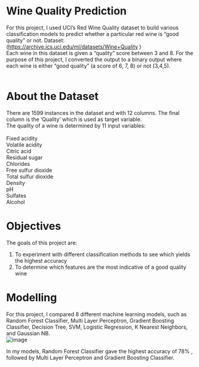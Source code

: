 # Wine Quality Prediction 

For this project, I used UCI’s Red Wine Quality dataset to build various classification models to predict whether a particular red wine is “good quality” or not. Dataset: (https://archive.ics.uci.edu/ml/datasets/Wine+Quality ) <br>
Each wine in this dataset is given a “quality” score between 3 and 8. For the purpose of this project, I converted the output to a binary output where each wine is either “good quality” (a score of 6, 7, 8) or not (3,4,5). <br>
<br>
# About the Dataset 
There are 1599 instances in the dataset and with 12 columns. The final column is the ‘Quality’ which is used as target variable. <br>
The quality of a wine is determined by 11 input variables:
<br><br>
Fixed acidity <Br>
Volatile acidity<Br>
Citric acid<Br>
Residual sugar<Br>
Chlorides<Br>
Free sulfur dioxide<Br>
Total sulfur dioxide<Br>
Density<Br>
pH<Br>
Sulfates<Br>
Alcohol
<Br>
  
# Objectives
The goals of this project are: <Br>
1. To experiment with different classification methods to see which yields the highest accuracy<br>
2. To determine which features are the most indicative of a good quality wine <br>

  
# Modelling
  
For this project, I compared 8 different machine learning models, such as Random Forest Classifier, Multi Layer Perceptron, Gradient Boosting Classifier, Decision Tree, SVM, Logistic Regression, K Nearest Neighbors, and Gaussian NB. 
<br>
![image](https://user-images.githubusercontent.com/90071614/181048123-fc5a4d7e-3a20-4580-9b72-aeab652ac2fa.png)

In my models, Random Forest Classifier gave the highest accuracy of 78% , followed by Multi Layer Perceptron and Gradient Boosting Classifier.
